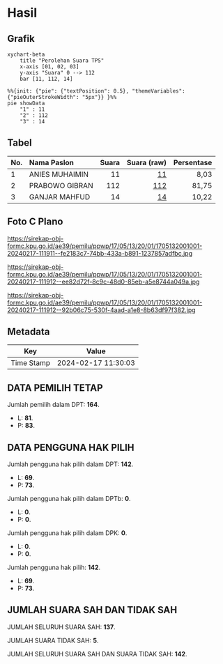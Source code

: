 # Hasil

## Grafik

```mermaid
xychart-beta
    title "Perolehan Suara TPS"
    x-axis [01, 02, 03]
    y-axis "Suara" 0 --> 112
    bar [11, 112, 14]
```

```mermaid
%%{init: {"pie": {"textPosition": 0.5}, "themeVariables": {"pieOuterStrokeWidth": "5px"}} }%%
pie showData
    "1" : 11
    "2" : 112
    "3" : 14
```

## Tabel

| No. | Nama Paslon    | Suara | Suara (raw) | Persentase |
|:--- |:-------------- | -----:| -----------:| ----------:|
| 1   | ANIES MUHAIMIN | 11    | [11][p-1]   | 8,03       |
| 2   | PRABOWO GIBRAN | 112   | [112][p-2]  | 81,75      |
| 3   | GANJAR MAHFUD  | 14    | [14][p-3]   | 10,22      |


[p-1]: https://github.com/gigit-pemilu/pemilu-2024-17-bengkulu/blob/main/pilpres/hitung-suara/sub/17-bengkulu/sub/05-seluma/sub/13-ulu-talo/sub/2001-pagar/sub/001-tps/sub/paslon-1.txt
[p-2]: https://github.com/gigit-pemilu/pemilu-2024-17-bengkulu/blob/main/pilpres/hitung-suara/sub/17-bengkulu/sub/05-seluma/sub/13-ulu-talo/sub/2001-pagar/sub/001-tps/sub/paslon-2.txt
[p-3]: https://github.com/gigit-pemilu/pemilu-2024-17-bengkulu/blob/main/pilpres/hitung-suara/sub/17-bengkulu/sub/05-seluma/sub/13-ulu-talo/sub/2001-pagar/sub/001-tps/sub/paslon-3.txt

## Foto C Plano

https://sirekap-obj-formc.kpu.go.id/ae39/pemilu/ppwp/17/05/13/20/01/1705132001001-20240217-111911--fe2183c7-74bb-433a-b891-1237857adfbc.jpg

https://sirekap-obj-formc.kpu.go.id/ae39/pemilu/ppwp/17/05/13/20/01/1705132001001-20240217-111912--ee82d72f-8c9c-48d0-85eb-a5e8744a049a.jpg

https://sirekap-obj-formc.kpu.go.id/ae39/pemilu/ppwp/17/05/13/20/01/1705132001001-20240217-111912--92b06c75-530f-4aad-a1e8-8b63df97f382.jpg


## Metadata

| Key        | Value               |
| ---------- | ------------------- |
| Time Stamp | 2024-02-17 11:30:03 |


## DATA PEMILIH TETAP

Jumlah pemilih dalam DPT: **164**.
 * L: **81**.
 * P: **83**.

## DATA PENGGUNA HAK PILIH

Jumlah pengguna hak pilih dalam DPT: **142**.
 * L: **69**.
 * P: **73**.

Jumlah pengguna hak pilih dalam DPTb: **0**.
 * L: **0**.
 * P: **0**.

Jumlah pengguna hak pilih dalam DPK: **0**.
 * L: **0**.
 * P: **0**.

Jumlah pengguna hak pilih: **142**.
 * L: **69**.
 * P: **73**.

## JUMLAH SUARA SAH DAN TIDAK SAH

JUMLAH SELURUH SUARA SAH: **137**.

JUMLAH SUARA TIDAK SAH: **5**.

JUMLAH SELURUH SUARA SAH DAN SUARA TIDAK SAH: **142**.


